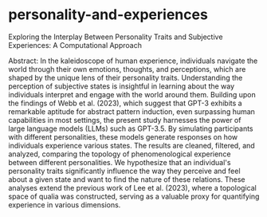 # personality-and-experiences
Exploring the Interplay Between Personality Traits and Subjective Experiences: A Computational Approach

Abstract: In the kaleidoscope of human experience, individuals navigate the world through their own emotions, thoughts, and perceptions, which are shaped by the unique lens of their personality traits. Understanding the perception of subjective states is insightful in learning about the way individuals interpret and engage with the world around them. Building upon the findings of Webb et al. (2023), which suggest that GPT-3 exhibits a remarkable aptitude for abstract pattern induction, even surpassing human capabilities in most settings, the present study harnesses the power of large language models (LLMs) such as GPT-3.5. By simulating participants with different personalities, these models generate responses on how individuals experience various states. The results are cleaned, filtered, and analyzed, comparing the topology of phenomenological experience between different personalities. We hypothesize that an individual's personality traits significantly influence the way they perceive and feel about a given state and want to find the nature of these relations. These analyses extend the previous work of Lee et al. (2023), where a topological space of qualia was constructed, serving as a valuable proxy for quantifying experience in various dimensions.
